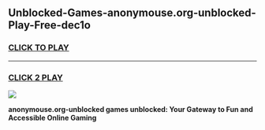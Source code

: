 
## Unblocked-Games-anonymouse.org-unblocked-Play-Free-dec1o
<h3>
<a href="https://premium76.site?title=anonymouse.org-unblocked&ref=18A1">CLICK TO PLAY</a></h3>
<hr>

<h3>
<a href="https://premium76.site?title=anonymouse.org-unblocked&ref=18A1">CLICK 2 PLAY</a>
  
</h3>

<a href="https://premium76.site?title=anonymouse.org-unblocked&ref=18A1"><img src="https://clearcache.store/games.png"></a>


**anonymouse.org-unblocked games unblocked: Your Gateway to Fun and Accessible Online Gaming**
